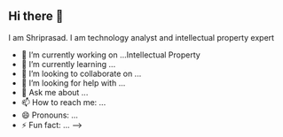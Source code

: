 ## Hi there 👋
I am Shriprasad. 
I am technology analyst and intellectual property expert

- 🔭 I’m currently working on ...Intellectual Property
- 🌱 I’m currently learning ...
- 👯 I’m looking to collaborate on ...
- 🤔 I’m looking for help with ...
- 💬 Ask me about ...
- 📫 How to reach me: ...
- 😄 Pronouns: ...
- ⚡ Fun fact: ...
-->
